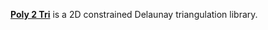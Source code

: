 [**Poly 2 Tri**](https://github.com/jhasse/poly2tri) is a 2D constrained Delaunay triangulation library.
